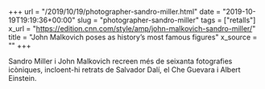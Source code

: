 +++
url = "/2019/10/19/photographer-sandro-miller.html"
date = "2019-10-19T19:19:36+00:00"
slug = "photographer-sandro-miller"
tags = ["retalls"]
x_url = "https://edition.cnn.com/style/amp/john-malkovich-sandro-miller/"
title = "John Malkovich poses as history’s most famous figures"
x_source = ""
+++

Sandro Miller i John Malkovich recreen més de seixanta fotografies icòniques, incloent-hi retrats de Salvador Dalí, el Che Guevara i Albert Einstein.
